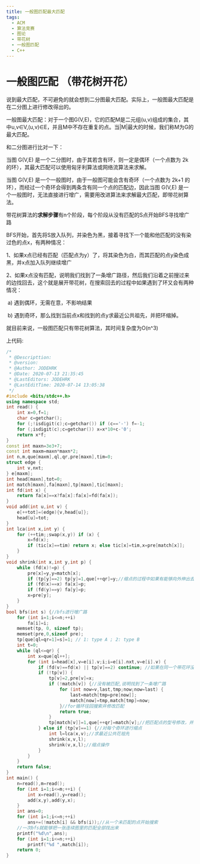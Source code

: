 ```yaml
---
title: 一般图匹配最大匹配
tags:
  - ACM
  - 算法竞赛  
  - 图论
  - 带花树  
  - 一般图匹配
  - C++
---
```


# 一般图匹配 （带花树开花）

说到最大匹配，不可避免的就会想到二分图最大匹配。实际上，一般图最大匹配是在二分图上进行修改得出的。

一般图最大匹配：对于一个图G(V,E)，它的匹配M是二元组(u,v)组成的集合，其中u,v∈V,(u,v)∈E，并且M中不存在重复的点。当|M|最大的时候，我们称M为G的最大匹配。

和二分图进行比对一下：

当图 G(V,E) 是一个二分图时，由于其若含有环，则一定是偶环（一个点数为 2k 的环），其最大匹配可以使用匈牙利算法或网络流算法来求解。

当图 G(V,E) 是一个一般图时，由于一般图可能会含有奇环（一个点数为 2k+1 的环），而经过一个奇环会得到两条含有同一个点的匹配边，因此当图 G(V,E) 是一个一般图时，无法直接进行增广，需要用改进算法来求解最大匹配，即带花树算法。

带花树算法的**求解步骤**有n个阶段，每个阶段从没有匹配的S点开始BFS寻找增广路

BFS开始，首先将S放入队列，并染色为黑，接着寻找下一个能和他匹配的没有染过色的点x，有两种情况：

​		1、如果x点已经有匹配（匹配点为y）了，将其染色为白，而其匹配的点y染色成黑，并x点加入队列继续增广

​		2、如果x点没有匹配，说明我们找到了一条增广路径，然后我们沿着之前搜过来的边找回去，这个就是展开带花树，在搜索回去的过程中如果遇到了环又会有两种情况：

​				a)	遇到偶环，无需在意，不影响结果

​				b)	遇到奇环，那么找到当前点x和找到的点y求最近公共祖先，并把环缩掉。

就目前来说，一般图匹配只有带花树算法，其时间复杂度为O(n^3)

上代码:

```c++
/*
 * @Descripttion: 
 * @version: 
 * @Author: JODEHRK
 * @Date: 2020-07-13 21:35:45
 * @LastEditors: JODEHRK
 * @LastEditTime: 2020-07-14 13:05:38
 */ 
#include <bits/stdc++.h>
using namespace std;
int read() {
	int x=0,f=1;
	char c=getchar();
	for (;!isdigit(c);c=getchar()) if (c=='-') f=-1;
	for (;isdigit(c);c=getchar()) x=x*10+c-'0';
	return x*f;
}
const int maxn=3e3+7;
const int maxm=maxn*maxn*2;
int n,m,que[maxm],ql,qr,pre[maxn],tim=0;
struct edge {
	int v,nxt;
} e[maxm];
int head[maxn],tot=0;
int match[maxn],fa[maxn],tp[maxn],tic[maxn];
int fd(int x) {
	return fa[x]==x?fa[x]:fa[x]=fd(fa[x]);
}
void add(int u,int v) {
	e[++tot]=(edge){v,head[u]};
	head[u]=tot;
}
int lca(int x,int y) {
	for (++tim;;swap(x,y)) if (x) {
		x=fd(x);
		if (tic[x]==tim) return x; else tic[x]=tim,x=pre[match[x]];
	}
}
void shrink(int x,int y,int p) {
	while (fd(x)!=p) {
		pre[x]=y,y=match[x];
		if (tp[y]==2) tp[y]=1,que[++qr]=y;//缩点的过程中如果有能够向外伸出去的点，将其标记为型号1，并把它加入队列
		if (fd(x)==x) fa[x]=p;
		if (fd(y)==y) fa[y]=p;
		x=pre[y];
	}
}
bool bfs(int s) {//bfs进行增广路
	for (int i=1;i<=n;++i) 
        fa[i]=i;
	memset(tp, 0, sizeof tp);
	memset(pre,0,sizeof pre);
	tp[que[ql=qr=1]=s]=1; // 1: type A ; 2: type B
	int t=0;
	while (ql<=qr) {
		int x=que[ql++];
		for (int i=head[x],v=e[i].v;i;i=e[i].nxt,v=e[i].v) {
			if (fd(v)==fd(x) || tp[v]==2) continue; //如果在同一个带花环没必要搜索或者型号为2的时候，之前的点必定搜过了
			if (!tp[v]) {
				tp[v]=2,pre[v]=x;
				if (!match[v]) {//没有被匹配,说明找到了一条增广路
					for (int now=v,last,tmp;now;now=last) {
						last=match[tmp=pre[now]];
						match[now]=tmp,match[tmp]=now;
					}//for循环往回搜索并修改匹配
					return true;
				} 
				tp[match[v]]=1,que[++qr]=match[v];//把匹配点的型号修改，并加入队列
			} else if (tp[v]==1) {//对每个奇环进行缩点
				int l=lca(x,v);//求最近公共花祖先
				shrink(x,v,l);
				shrink(v,x,l);//缩点操作
			}
		}
	}	
	return false;
}
int main() {
	n=read(),m=read();
	for (int i=1;i<=m;++i) {
		int x=read(),y=read();
		add(x,y),add(y,x);
	}
	int ans=0;
	for (int i=1;i<=n;++i)
        ans+=(!match[i] && bfs(i));//从一个未匹配的点开始搜索
	//一次bfs就能够把一张连续图里的匹配全部找出来
	printf("%d\n",ans);
	for (int i=1;i<=n;++i)
        printf("%d ",match[i]);
	return 0;
}
```

